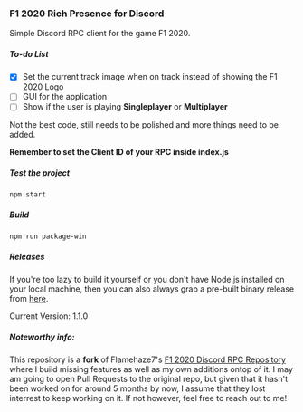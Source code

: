 ### F1 2020 Rich Presence for Discord
Simple Discord RPC client for the game F1 2020.

##### To-do List

- [x] Set the current track image when on track instead of showing the F1 2020 Logo
- [ ] GUI for the application
- [ ] Show if the user is playing **Singleplayer** or **Multiplayer**

Not the best code, still needs to be polished and more things need to be added.

**Remember to set the Client ID of your RPC inside index.js**

##### Test the project
`npm start`

##### Build
`npm run package-win`

##### Releases
If you're too lazy to build it yourself or you don't have Node.js installed on your local machine, then you can also always grab a pre-built binary release from [here](https://github.com/EnKdev/F1-2020-Discord-RPC/releases).

Current Version: 1.1.0

##### Noteworthy info:
This repository is a **fork** of Flamehaze7's [F1 2020 Discord RPC Repository](https://github.com/Flamehaze7/F1-2020-Discord-RPC) where I build missing features as well as my own additions ontop of it. I may am going to open Pull Requests to the original repo, but given that it hasn't been worked on for around 5 months by now, I assume that they lost interrest to keep working on it. If not however, feel free to reach out to me!

